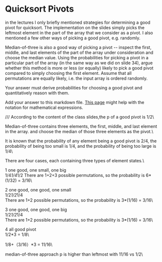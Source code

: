 # Quicksort Pivots

in the lectures I only briefly mentioned strategies for determining a good pivot
for quicksort. The implementation on the slides simply picks the leftmost
element in the part of the array that we consider as a pivot. I also mentioned a
few other ways of picking a good pivot, e.g. randomly.

Median-of-three is also a good way of picking a pivot -- inspect the first,
middle, and last elements of the part of the array under consideration and
choose the median value. Using the probabilities for picking a pivot in a
particular part of the array (in the same way as we did on slide 34), argue
whether this method is more or less (or equally) likely to pick a good pivot
compared to simply choosing the first element. Assume that all permutations are
equally likely, i.e. the input array is ordered randomly.

Your answer must derive probabilities for choosing a good pivot and
quantitatively reason with them.

Add your answer to this markdown file. [This
page](https://docs.github.com/en/get-started/writing-on-github/working-with-advanced-formatting/writing-mathematical-expressions)
might help with the notation for mathematical expressions.


///
According to the content of the class slides,the p of a good pivot is 1/2\

Median-of-three contains three elements, the first, middle, and last element in the array. and choose the median of those three elements as the pivot.\

It is known that the probability of any element being a good pivot is 2/4, the probability of being too small is 1/4, and the probability of being too large is 1/4\

There are four cases, each containing three types of element states.\

1
one good, one small, one big\
1/4*1/4*1/2 
There are 1+2+3 possible permutations, so the probability is 6*(1/32) = 3/16\

2
one good, one good, one small\
1/2*1/2*1/4  \
There are 1+2 possible permutations, so the probability is 3*(1/16) = 3/16\

3
one good, one good, one big\
1/2*1/2*1/4\
There are 1+2 possible permutations, so the probability is 3*(1/16) = 3/16\

4
all good pivot\
1/2*3 = 1/8\

1/8+（3/16）*3 = 11/16\

median-of-three approach p is higher than leftmost with 11/16 vs 1/2\

